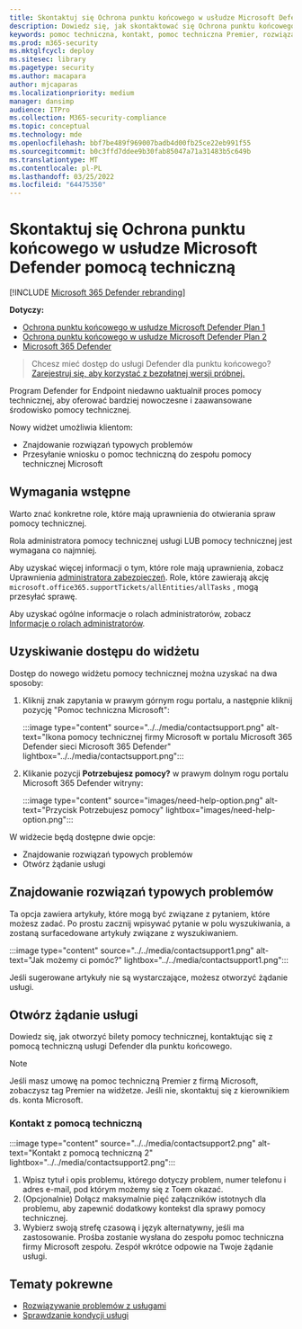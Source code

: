 ```yaml
---
title: Skontaktuj się Ochrona punktu końcowego w usłudze Microsoft Defender pomocą techniczną
description: Dowiedz się, jak skontaktować się Ochrona punktu końcowego w usłudze Microsoft Defender pomocą techniczną
keywords: pomoc techniczna, kontakt, pomoc techniczna Premier, rozwiązania, problemy, sprawa
ms.prod: m365-security
ms.mktglfcycl: deploy
ms.sitesec: library
ms.pagetype: security
ms.author: macapara
author: mjcaparas
ms.localizationpriority: medium
manager: dansimp
audience: ITPro
ms.collection: M365-security-compliance
ms.topic: conceptual
ms.technology: mde
ms.openlocfilehash: bbf7be489f969007badb4d00fb25ce22eb991f55
ms.sourcegitcommit: b0c3ffd7ddee9b30fab85047a71a31483b5c649b
ms.translationtype: MT
ms.contentlocale: pl-PL
ms.lasthandoff: 03/25/2022
ms.locfileid: "64475350"
---
```

# <a name="contact-microsoft-defender-for-endpoint-support"></a>Skontaktuj się Ochrona punktu końcowego w usłudze Microsoft Defender pomocą techniczną

[!INCLUDE [Microsoft 365 Defender rebranding](../../includes/microsoft-defender.md)]


**Dotyczy:**
- [Ochrona punktu końcowego w usłudze Microsoft Defender Plan 1](https://go.microsoft.com/fwlink/p/?linkid=2154037)
- [Ochrona punktu końcowego w usłudze Microsoft Defender Plan 2](https://go.microsoft.com/fwlink/p/?linkid=2154037)
- [Microsoft 365 Defender](https://go.microsoft.com/fwlink/?linkid=2118804)

> Chcesz mieć dostęp do usługi Defender dla punktu końcowego? [Zarejestruj się, aby korzystać z bezpłatnej wersji próbnej.](https://signup.microsoft.com/create-account/signup?products=7f379fee-c4f9-4278-b0a1-e4c8c2fcdf7e&ru=https://aka.ms/MDEp2OpenTrial?ocid=docs-wdatp-assignaccess-abovefoldlink)

Program Defender for Endpoint niedawno uaktualnił proces pomocy technicznej, aby oferować bardziej nowoczesne i zaawansowane środowisko pomocy technicznej.

Nowy widżet umożliwia klientom:

- Znajdowanie rozwiązań typowych problemów
- Przesyłanie wniosku o pomoc techniczną do zespołu pomocy technicznej Microsoft

## <a name="prerequisites"></a>Wymagania wstępne

Warto znać konkretne role, które mają uprawnienia do otwierania spraw pomocy technicznej.

Rola administratora pomocy technicznej usługi LUB pomocy technicznej jest wymagana  co najmniej.

Aby uzyskać więcej informacji o tym, które role mają uprawnienia, zobacz Uprawnienia [administratora zabezpieczeń](/azure/active-directory/roles/permissions-reference#security-administrator). Role, które zawierają akcję `microsoft.office365.supportTickets/allEntities/allTasks` , mogą przesyłać sprawę.

Aby uzyskać ogólne informacje o rolach administratorów, zobacz [Informacje o rolach administratorów](/microsoft-365/admin/add-users/about-admin-roles?view=o365-worldwide&preserve-view=true).

## <a name="access-the-widget"></a>Uzyskiwanie dostępu do widżetu

Dostęp do nowego widżetu pomocy technicznej można uzyskać na dwa sposoby:

1. Kliknij znak zapytania w prawym górnym rogu portalu, a następnie kliknij pozycję "Pomoc techniczna Microsoft":

   :::image type="content" source="../../media/contactsupport.png" alt-text="Ikona pomocy technicznej firmy Microsoft w portalu Microsoft 365 Defender sieci Microsoft 365 Defender" lightbox="../../media/contactsupport.png":::

2. Klikanie pozycji **Potrzebujesz pomocy?**  w prawym dolnym rogu portalu Microsoft 365 Defender witryny:

   :::image type="content" source="images/need-help-option.png" alt-text="Przycisk Potrzebujesz pomocy" lightbox="images/need-help-option.png":::

W widżecie będą dostępne dwie opcje:

- Znajdowanie rozwiązań typowych problemów
- Otwórz żądanie usługi

## <a name="find-solutions-to-common-problems"></a>Znajdowanie rozwiązań typowych problemów

Ta opcja zawiera artykuły, które mogą być związane z pytaniem, które możesz zadać. Po prostu zacznij wpisywać pytanie w polu wyszukiwania, a zostaną surfacedowane artykuły związane z wyszukiwaniem.

:::image type="content" source="../../media/contactsupport1.png" alt-text="Jak możemy ci pomóc?" lightbox="../../media/contactsupport1.png":::

Jeśli sugerowane artykuły nie są wystarczające, możesz otworzyć żądanie usługi.

## <a name="open-a-service-request"></a>Otwórz żądanie usługi

Dowiedz się, jak otworzyć bilety pomocy technicznej, kontaktując się z pomocą techniczną usługi Defender dla punktu końcowego.

> [!NOTE]
> Jeśli masz umowę na pomoc techniczną Premier z firmą Microsoft, zobaczysz tag Premier na widżetze. Jeśli nie, skontaktuj się z kierownikiem ds. konta Microsoft.

### <a name="contact-support"></a>Kontakt z pomocą techniczną

:::image type="content" source="../../media/contactsupport2.png" alt-text="Kontakt z pomocą techniczną 2" lightbox="../../media/contactsupport2.png"::: </br>

1. Wpisz tytuł i opis problemu, którego dotyczy problem, numer telefonu i adres e-mail, pod którym możemy się z Toem okazać.
2. (Opcjonalnie) Dołącz maksymalnie pięć załączników istotnych dla problemu, aby zapewnić dodatkowy kontekst dla sprawy pomocy technicznej.
3. Wybierz swoją strefę czasową i język alternatywny, jeśli ma zastosowanie. Prośba zostanie wysłana do zespołu pomoc techniczna firmy Microsoft zespołu. Zespół wkrótce odpowie na Twoje żądanie usługi.

## <a name="related-topics"></a>Tematy pokrewne

- [Rozwiązywanie problemów z usługami](troubleshoot-mdatp.md)
- [Sprawdzanie kondycji usługi](/microsoft-365/enterprise/view-service-health)

